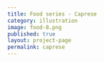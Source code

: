 ```yaml
---
title: Food series - Caprese
category: illustration
image: food-8.png
published: true
layout: project-page
permalink: caprese
---
```

